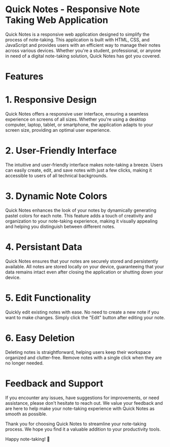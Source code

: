 
# Quick Notes - Responsive Note Taking Web Application

Quick Notes is a responsive web application designed to simplify the process of note-taking. This application is built with HTML, CSS, and JavaScript and provides users with an efficient way to manage their notes across various devices. Whether you're a student, professional, or anyone in need of a digital note-taking solution, Quick Notes has got you covered.

# Features
# 1. Responsive Design
Quick Notes offers a responsive user interface, ensuring a seamless experience on screens of all sizes. Whether you're using a desktop computer, laptop, tablet, or smartphone, the application adapts to your screen size, providing an optimal user experience.

# 2. User-Friendly Interface
The intuitive and user-friendly interface makes note-taking a breeze. Users can easily create, edit, and save notes with just a few clicks, making it accessible to users of all technical backgrounds.

# 3. Dynamic Note Colors
Quick Notes enhances the look of your notes by dynamically generating pastel colors for each note. This feature adds a touch of creativity and organization to your note-taking experience, making it visually appealing and helping you distinguish between different notes.

# 4. Persistant Data
Quick Notes ensures that your notes are securely stored and persistently available. All notes are stored locally on your device, guaranteeing that your data remains intact even after closing the application or shutting down your device.

# 5. Edit Functionality
Quickly edit existing notes with ease. No need to create a new note if you want to make changes. Simply click the "Edit" button after editing your note.

# 6. Easy Deletion
Deleting notes is straightforward, helping users keep their workspace organized and clutter-free. Remove notes with a single click when they are no longer needed.

# Feedback and Support
If you encounter any issues, have suggestions for improvements, or need assistance, please don't hesitate to reach out. We value your feedback and are here to help make your note-taking experience with Quick Notes as smooth as possible.

Thank you for choosing Quick Notes to streamline your note-taking process. We hope you find it a valuable addition to your productivity tools.

Happy note-taking! 📝



